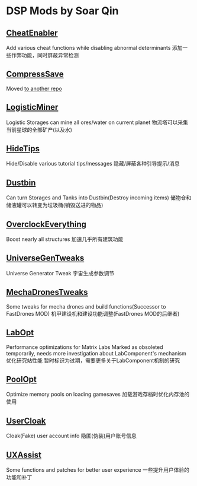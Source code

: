 ﻿# DSP Mods by Soar Qin

## [CheatEnabler](CheatEnabler)

Add various cheat functions while disabling abnormal determinants
添加一些作弊功能，同时屏蔽异常检测

## [CompressSave](CompressSave)

Moved [to another repo](https://github.com/soarqin/DSP_Mods_TO/tree/master/CompressSave)

## [LogisticMiner](LogisticMiner)

Logistic Storages can mine all ores/water on current planet
物流塔可以采集当前星球的全部矿产(以及水)

## [HideTips](HideTips)

Hide/Disable various tutorial tips/messages
隐藏/屏蔽各种引导提示/消息

## [Dustbin](Dustbin)

Can turn Storages and Tanks into Dustbin(Destroy incoming items)
储物仓和储液罐可以转变为垃圾桶(销毁送进的物品)

## [OverclockEverything](OverclockEverything)

Boost nearly all structures
加速几乎所有建筑功能

## [UniverseGenTweaks](UniverseGenTweaks)

Universe Generator Tweak
宇宙生成参数调节

## [MechaDronesTweaks](MechaDronesTweaks)

Some tweaks for mecha drones and build functions(Successor to FastDrones MOD)
机甲建设机和建设功能调整(FastDrones MOD的后继者)

## [LabOpt](LabOpt)

Performance optimizations for Matrix Labs
Marked as obsoleted temporarily, needs more investigation about LabComponent's mechanism
优化研究站性能
暂时标识为过期，需要更多关于LabComponent机制的研究

## [PoolOpt](PoolOpt)

Optimize memory pools on loading gamesaves
加载游戏存档时优化内存池的使用

## [UserCloak](UserCloak)

Cloak(Fake) user account info
隐匿(伪装)用户账号信息

## [UXAssist](UXAssist)

Some functions and patches for better user experience
一些提升用户体验的功能和补丁
